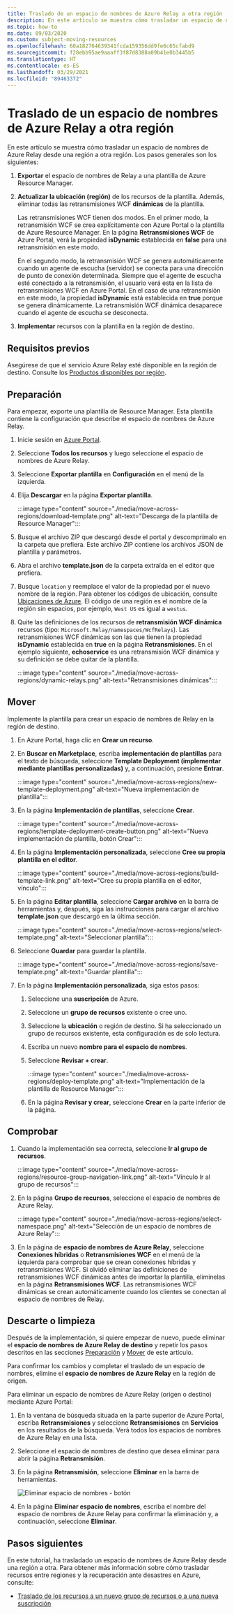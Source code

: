 ```yaml
---
title: Traslado de un espacio de nombres de Azure Relay a otra región
description: En este artículo se muestra cómo trasladar un espacio de nombres de Azure Relay desde la región actual a otra región.
ms.topic: how-to
ms.date: 09/03/2020
ms.custom: subject-moving-resources
ms.openlocfilehash: 60a182764639341fcda159356dd9fe6c65cfabd9
ms.sourcegitcommit: f28ebb95ae9aaaff3f87d8388a09b41e0b3445b5
ms.translationtype: HT
ms.contentlocale: es-ES
ms.lasthandoff: 03/29/2021
ms.locfileid: "89463372"
---
```

# <a name="move-an-azure-relay-namespace-to-another-region"></a>Traslado de un espacio de nombres de Azure Relay a otra región
En este artículo se muestra cómo trasladar un espacio de nombres de Azure Relay desde una región a otra región. Los pasos generales son los siguientes:

1. **Exportar** el espacio de nombres de Relay a una plantilla de Azure Resource Manager.
1. **Actualizar la ubicación (región)** de los recursos de la plantilla. Además, eliminar todas las retransmisiones WCF **dinámicas** de la plantilla. 

    Las retransmisiones WCF tienen dos modos. En el primer modo, la retransmisión WCF se crea explícitamente con Azure Portal o la plantilla de Azure Resource Manager. En la página **Retransmisiones WCF** de Azure Portal, verá la propiedad **isDynamic** establecida en **false** para una retransmisión en este modo. 

    En el segundo modo, la retransmisión WCF se genera automáticamente cuando un agente de escucha (servidor) se conecta para una dirección de punto de conexión determinada. Siempre que el agente de escucha esté conectado a la retransmisión, el usuario verá esta en la lista de retransmisiones WCF en Azure Portal. En el caso de una retransmisión en este modo, la propiedad **isDynamic** está establecida en **true** porque se genera dinámicamente. La retransmisión WCF dinámica desaparece cuando el agente de escucha se desconecta. 
1. **Implementar** recursos con la plantilla en la región de destino.

## <a name="prerequisites"></a>Requisitos previos
Asegúrese de que el servicio Azure Relay esté disponible en la región de destino. Consulte los [Productos disponibles por región](https://azure.microsoft.com/global-infrastructure/services/?products=service-bus&regions=all). 
 
## <a name="prepare"></a>Preparación
Para empezar, exporte una plantilla de Resource Manager. Esta plantilla contiene la configuración que describe el espacio de nombres de Azure Relay.

1. Inicie sesión en [Azure Portal](https://portal.azure.com).
2. Seleccione **Todos los recursos** y luego seleccione el espacio de nombres de Azure Relay.
3. Seleccione **Exportar plantilla** en **Configuración** en el menú de la izquierda.
4. Elija **Descargar** en la página **Exportar plantilla**.

    :::image type="content" source="./media/move-across-regions/download-template.png" alt-text="Descarga de la plantilla de Resource Manager":::
5. Busque el archivo ZIP que descargó desde el portal y descomprímalo en la carpeta que prefiera. Este archivo ZIP contiene los archivos JSON de plantilla y parámetros. 
1. Abra el archivo **template.json** de la carpeta extraída en el editor que prefiera.
1. Busque `location` y reemplace el valor de la propiedad por el nuevo nombre de la región. Para obtener los códigos de ubicación, consulte [Ubicaciones de Azure](https://azure.microsoft.com/global-infrastructure/locations/). El código de una región es el nombre de la región sin espacios, por ejemplo, `West US` es igual a `westus`.
1. Quite las definiciones de los recursos de **retransmisión WCF dinámica** recursos (tipo: `Microsoft.Relay/namespaces/WcfRelays`). Las retransmisiones WCF dinámicas son las que tienen la propiedad **isDynamic** establecida en **true** en la página **Retransmisiones**. En el ejemplo siguiente, **echoservice** es una retransmisión WCF dinámica y su definición se debe quitar de la plantilla. 

    :::image type="content" source="./media/move-across-regions/dynamic-relays.png" alt-text="Retransmisiones dinámicas":::

## <a name="move"></a>Mover
Implemente la plantilla para crear un espacio de nombres de Relay en la región de destino. 

1. En Azure Portal, haga clic en **Crear un recurso**.
2. En **Buscar en Marketplace**, escriba **implementación de plantillas** para el texto de búsqueda, seleccione **Template Deployment (implementar mediante plantillas personalizadas)** y, a continuación, presione **Entrar**.

    :::image type="content" source="./media/move-across-regions/new-template-deployment.png" alt-text="Nueva implementación de plantilla":::    
1. En la página **Implementación de plantillas**, seleccione **Crear**.

    :::image type="content" source="./media/move-across-regions/template-deployment-create-button.png" alt-text="Nueva implementación de plantilla, botón Crear":::        
1. En la página **Implementación personalizada**, seleccione **Cree su propia plantilla en el editor**.

    :::image type="content" source="./media/move-across-regions/build-template-link.png" alt-text="Cree su propia plantilla en el editor, vínculo":::            
1. En la página **Editar plantilla**, seleccione **Cargar archivo** en la barra de herramientas y, después, siga las instrucciones para cargar el archivo **template.json** que descargó en la última sección.

    :::image type="content" source="./media/move-across-regions/select-template.png" alt-text="Seleccionar plantilla":::                
1. Seleccione **Guardar** para guardar la plantilla. 

    :::image type="content" source="./media/move-across-regions/save-template.png" alt-text="Guardar plantilla":::                    
1. En la página **Implementación personalizada**, siga estos pasos: 
    1. Seleccione una **suscripción** de Azure. 
    2. Seleccione un **grupo de recursos** existente o cree uno. 
    3. Seleccione la **ubicación** o región de destino. Si ha seleccionado un grupo de recursos existente, esta configuración es de solo lectura. 
    4. Escriba un nuevo **nombre para el espacio de nombres**.
    1. Seleccione **Revisar + crear**. 

        :::image type="content" source="./media/move-across-regions/deploy-template.png" alt-text="Implementación de la plantilla de Resource Manager":::
    1. En la página **Revisar y crear**, seleccione **Crear** en la parte inferior de la página. 
    
## <a name="verify"></a>Comprobar
1. Cuando la implementación sea correcta, seleccione **Ir al grupo de recursos**.

    :::image type="content" source="./media/move-across-regions/resource-group-navigation-link.png" alt-text="Vínculo Ir al grupo de recursos":::    
1. En la página **Grupo de recursos**, seleccione el espacio de nombres de Azure Relay. 

    :::image type="content" source="./media/move-across-regions/select-namespace.png" alt-text="Selección de un espacio de nombres de Azure Relay":::    
1. En la página de **espacio de nombres de Azure Relay**, seleccione **Conexiones híbridas** o **Retransmisiones WCF** en el menú de la izquierda para comprobar que se crean conexiones híbridas y retransmisiones WCF. Si olvidó eliminar las definiciones de retransmisiones WCF dinámicas antes de importar la plantilla, elimínelas en la página **Retransmisiones WCF**. Las retransmisiones WCF dinámicas se crean automáticamente cuando los clientes se conectan al espacio de nombres de Relay. 

## <a name="discard-or-clean-up"></a>Descarte o limpieza
Después de la implementación, si quiere empezar de nuevo, puede eliminar el **espacio de nombres de Azure Relay de destino** y repetir los pasos descritos en las secciones [Preparación](#prepare) y [Mover](#move) de este artículo.

Para confirmar los cambios y completar el traslado de un espacio de nombres, elimine el **espacio de nombres de Azure Relay** en la región de origen. 

Para eliminar un espacio de nombres de Azure Relay (origen o destino) mediante Azure Portal:

1. En la ventana de búsqueda situada en la parte superior de Azure Portal, escriba **Retransmisiones** y seleccione **Retransmisiones** en **Servicios** en los resultados de la búsqueda. Verá todos los espacios de nombres de Azure Relay en una lista.
2. Seleccione el espacio de nombres de destino que desea eliminar para abrir la página **Retransmisión**. 
1. En la página **Retransmisión**, seleccione **Eliminar** en la barra de herramientas. 

    ![Eliminar espacio de nombres - botón](./media/move-across-regions/delete-namespace-button.png)
3. En la página **Eliminar espacio de nombres**, escriba el nombre del espacio de nombres de Azure Relay para confirmar la eliminación y, a continuación, seleccione **Eliminar**. 

## <a name="next-steps"></a>Pasos siguientes
En este tutorial, ha trasladado un espacio de nombres de Azure Relay desde una región a otra. Para obtener más información sobre cómo trasladar recursos entre regiones y la recuperación ante desastres en Azure, consulte:

- [Traslado de los recursos a un nuevo grupo de recursos o a una nueva suscripción](../azure-resource-manager/management/move-resource-group-and-subscription.md)
